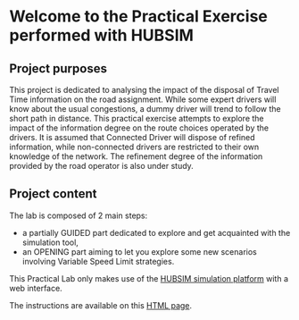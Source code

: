 # Welcome to the Practical Exercise performed with HUBSIM

## Project purposes
This project is dedicated to analysing the impact of the disposal of Travel Time information on the road assignment. While some expert drivers will know about the usual congestions, a dummy driver will trend to follow the short path in distance. This practical exercise attempts to explore the impact of the information degree on the route choices operated by the drivers. It is assumed that Connected Driver will dispose of refined information, while non-connected drivers are restricted to their own knowledge of the network. The refinement degree of the information provided by the road operator is also under study.

## Project content
The lab is composed of 2 main steps:
* a partially GUIDED part dedicated to explore and get acquainted with the simulation tool,
* an OPENING part aiming to let you explore some new scenarios involving Variable Speed Limit strategies.

This Practical Lab only makes use of the [HUBSIM simulation platform](https://hubsim.neovya.fr/network) with a web interface. 

The instructions are available on this [HTML page](HUBSIM_Sensitivity2TT_V1.html).